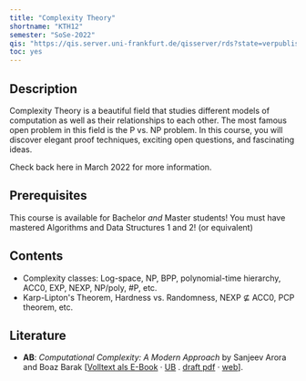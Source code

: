 ```yaml
---
title: "Complexity Theory"
shortname: "KTH12"
semester: "SoSe-2022"
qis: "https://qis.server.uni-frankfurt.de/qisserver/rds?state=verpublish&status=init&vmfile=no&publishid=330124&moduleCall=webInfo&publishConfFile=webInfo&publishSubDir=veranstaltung"
toc: yes
---
```


## Description

Complexity Theory is a beautiful field that studies different models of computation as well as their relationships to each other. The most famous open problem in this field is the P vs. NP problem. In this course, you will discover elegant proof techniques, exciting open questions, and fascinating ideas.

Check back here in March 2022 for more information.

## Prerequisites

This course is available for Bachelor _and_ Master students!
You must have mastered Algorithms and Data Structures 1 and 2! (or equivalent)

## Contents

- Complexity classes: Log-space, NP, BPP, polynomial-time hierarchy, ACC0, EXP, NEXP, NP/poly, #P, etc.
- Karp-Lipton's Theorem, Hardness vs. Randomness, NEXP ⊈ ACC0, PCP theorem, etc.

## Literature

- **AB**: _Computational Complexity: A Modern Approach_ by Sanjeev Arora and Boaz Barak [[Volltext als E-Book](https://hds.hebis.de/ubffm/Record/HEB48053893X) · [UB](https://hds.hebis.de/ubffm/Search/Results?lookfor=Computational+Complexity%3A+A+Modern+Approach&trackSearchEvent=Einfache+Suche&type=allfields&search=new&submit=Suchen) . [draft pdf](http://theory.cs.princeton.edu/complexity/book.pdf) · [web](http://theory.cs.princeton.edu/complexity/)].

